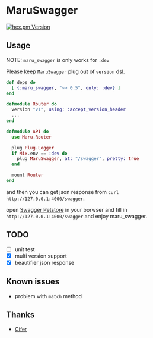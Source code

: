 MaruSwagger
===========

[![hex.pm Version](https://img.shields.io/hexpm/v/maru_swagger.svg)](https://hex.pm/packages/maru_swagger)

## Usage

NOTE: `maru_swagger` is only works for `:dev`

Please keep `MaruSwagger` plug out of `version` dsl.

```elixir
def deps do
  [ {:maru_swagger, "~> 0.5", only: :dev} ]
end

defmodule Router do
  version "v1", using: :accept_version_header
  ...
end

defmodule API do
  use Maru.Router

  plug Plug.Logger
  if Mix.env == :dev do
    plug MaruSwagger, at: "/swagger", pretty: true
  end

  mount Router
end
```

and then you can get json response from `curl http://127.0.0.1:4000/swagger`.

open [Swagger Petstore](http://petstore.swagger.io) in your borwser and fill in `http://127.0.0.1:4000/swagger` and enjoy maru_swagger.


## TODO
- [ ] unit test
- [x] multi version support
- [x] beautifier json response

## Known issues
- problem with `match` method

## Thanks

* [Cifer](https://github.com/Cifer-Y)
